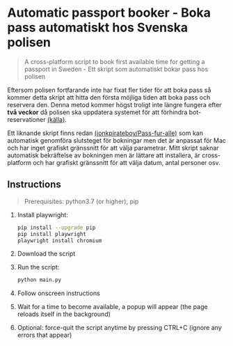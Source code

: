 # Automatic passport booker - Boka pass automatiskt hos Svenska polisen

> A cross-platform script to book first available time for getting a passport in Sweden - Ett skript som automatiskt bokar pass hos polisen

Eftersom polisen fortfarande inte har fixat fler tider för att boka pass så kommer detta skript att hitta den första möjliga tiden att boka pass och reservera den. Denna metod kommer högst troligt inte längre fungera efter **två veckor** då polisen ska uppdatera systemet för att förhindra bot-reservationer [(källa)](https://www.expressen.se/dinapengar/sa-ska-polisen-stoppa-fulbokningen-av-pass/).

Ett liknande skript finns redan [(jonkpirateboy/Pass-fur-alle)](https://github.com/jonkpirateboy/Pass-fur-alle) som kan automatisk genomföra slutsteget för bokningar men det är anpassat för Mac och har inget grafiskt gränssnitt för att välja parametrar. Mitt skript saknar automatisk bekräftelse av bokningen men är lättare att installera, är cross-platform och har grafiskt gränssnitt för att välja datum, antal personer osv.

## Instructions

> Prerequisites: python3.7 (or higher), pip

1. Install playwright:

   ```sh
   pip install --upgrade pip
   pip install playwright
   playwright install chromium
   ```

2. Download the script

3. Run the script:

   ```sh
   python main.py
   ```

4. Follow onscreen instructions

5. Wait for a time to become available, a popup will appear (the page reloads itself in the background)

6. Optional: force-quit the script anytime by pressing CTRL+C (ignore any errors that appear)
